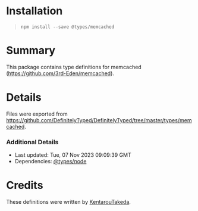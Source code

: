 # Installation
> `npm install --save @types/memcached`

# Summary
This package contains type definitions for memcached (https://github.com/3rd-Eden/memcached).

# Details
Files were exported from https://github.com/DefinitelyTyped/DefinitelyTyped/tree/master/types/memcached.

### Additional Details
 * Last updated: Tue, 07 Nov 2023 09:09:39 GMT
 * Dependencies: [@types/node](https://npmjs.com/package/@types/node)

# Credits
These definitions were written by [KentarouTakeda](https://github.com/KentarouTakeda).
